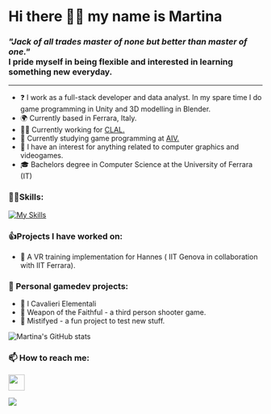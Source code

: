 Hi there 👋😃 my name is Martina
=================================
### *"Jack of all trades master of none but better than master of one."* <br> I pride myself in being flexible and interested in learning something new everyday.
------------------------------------------------------------------------------


* ❓ I work as a full-stack developer and data analyst. In my spare time I do game programming in Unity and 3D modelling in Blender. <br>
* 🌍 Currently based in Ferrara, Italy.
* 👷‍♀️ Currently working for <a href="https://www.clal.it/" target="_blank" rel="noreferrer">CLAL.</a> <br>
* 🌱 Currently studying game programming at <a href="https://www.aiv01.it/" target="_blank" rel="noreferrer">AIV.</a> <br>
* 🔎 I have an interest for anything related to computer graphics and videogames. <br>
* 🎓 Bachelors degree in Computer Science at the University of Ferrara (IT)
  
### 🤹‍♀️Skills:
[![My Skills](https://skillicons.dev/icons?i=c,cs,python,php,mysql)](https://skillicons.dev)

### 👍Projects I have worked on:
* 🦾 A VR training implementation for Hannes ( IIT Genova in collaboration with IIT Ferrara). <br>

### 🔭 Personal gamedev projects: 
* 🏇 I Cavalieri Elementali <br>
* 🌙 Weapon of the Faithful - a third person shooter game. <br>
* 🦊 Mistifyed - a fun project to test new stuff.<br>

![Martina's GitHub stats](https://github-readme-stats.vercel.app/api?username=martinatenani&hide=contribs,prs&theme=radical)
  
### 📫 How to reach me:
  <p align="left"> 
   <a href="https://www.linkedin.com/in/martina-tenani-70aa30223" target="_blank" rel="noreferrer"><img src="https://raw.githubusercontent.com/danielcranney/readme-generator/main/public/icons/socials/linkedin.svg" width="32" height="32" /></a>
  </p>

![](https://komarev.com/ghpvc/?username=martinatenani)
  
